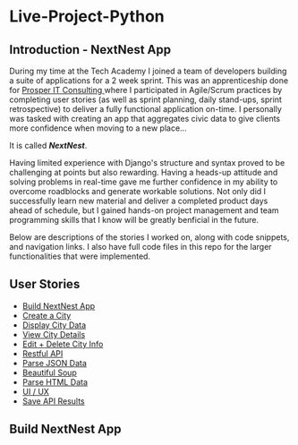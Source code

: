 # Live-Project-Python
## Introduction - NextNest App

During my time at the Tech Academy I joined a team of developers building a suite of applications for a 2 week sprint. This was an apprenticeship done for [Prosper IT Consulting ](https://www.linkedin.com/company/prosper-it-consulting/) where I participated in Agile/Scrum practices by completing user stories (as well as sprint planning, daily stand-ups, sprint retrospective) to deliver a fully functional application on-time. I personally was tasked with creating an app that aggregates civic data to give clients more confidence when moving to a new place...

It is called ***NextNest***.

Having limited experience with Django's structure and syntax proved to be challenging at points but also rewarding. Having a heads-up attitude and solving problems in real-time gave me further confidence in my ability to overcome roadblocks and generate workable solutions. Not only did I successfully learn new material and deliver a completed product days ahead of schedule, but I gained hands-on project management and team programming skills that I know will be greatly benficial in the future.

Below are descriptions of the stories I worked on, along with code snippets, and navigation links. I also have full code files in this repo for the larger functionalities that were implemented.

## User Stories

* [Build NextNest App](https://github.com/ReedDecker/Live-Project-Python/blob/main/url)
* [Create a City](https://github.com/ReedDecker/Live-Project-Python/blob/main/url)
* [Display City Data](https://github.com/ReedDecker/Live-Project-Python/blob/main/url)
* [View City Details](https://github.com/ReedDecker/Live-Project-Python/blob/main/url)
* [Edit + Delete City Info](https://github.com/ReedDecker/Live-Project-Python/blob/main/url)
* [Restful API](https://github.com/ReedDecker/Live-Project-Python/blob/main/url)
* [Parse JSON Data](https://github.com/ReedDecker/Live-Project-Python/blob/main/url)
* [Beautiful Soup](https://github.com/ReedDecker/Live-Project-Python/blob/main/url)
* [Parse HTML Data](https://github.com/ReedDecker/Live-Project-Python/blob/main/url)
* [UI / UX](https://github.com/ReedDecker/Live-Project-Python/blob/main/url)
* [Save API Results](https://github.com/ReedDecker/Live-Project-Python/blob/main/url)



## Build NextNest App
    
